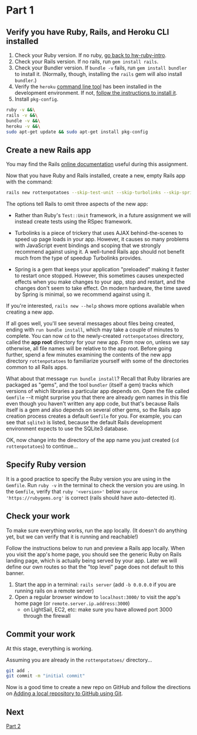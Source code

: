# Part 1
## Verify you have Ruby, Rails, and Heroku CLI installed


1. Check your Ruby version.  If no ruby, [go back to hw-ruby-intro](https://github.com/tamu-edu-students/hw-ruby-intro).
2. Check your Rails version.  If no rails, run `gem install rails`.
3. Check your Bundler version. If `bundle -v` fails, run `gem install bundler` to install it. (Normally, though, installing the `rails` gem will also install `bundler`.)
4. Verify the `heroku` [command line tool](https://devcenter.heroku.com/articles/heroku-cli) has been installed in the development environment.  If not, [follow the instructions to install it](https://devcenter.heroku.com/articles/heroku-cli#install-with-ubuntu-debian-apt-get).
5. Install `pkg-config`.

```sh
ruby -v &&\
rails -v &&\
bundle -v &&\
heroku -v &&\
sudo apt-get update && sudo apt-get install pkg-config
```

## Create a new Rails app

You  may find the Rails [online documentation](https://api.rubyonrails.org/) useful during this assignment.

Now that you have Ruby and Rails installed, create a new, empty Rails app with the command: 
```sh
rails new rottenpotatoes --skip-test-unit --skip-turbolinks --skip-spring
```

The options tell Rails to omit three aspects of the new app:

* Rather than Ruby's `Test::Unit` framework, in a future assignment we will instead create tests using the RSpec framework.

* Turbolinks is a piece of trickery that uses AJAX behind-the-scenes to speed up page loads in your app.  However, it causes so many problems with JavaScript event bindings and scoping that we strongly recommend against using it.  A well-tuned Rails app should not benefit much from the type of speedup Turbolinks provides.

* Spring is a gem that keeps your application "preloaded" making it faster to restart once stopped.  However, this sometimes causes unexpected effects when you make changes to your app, stop and restart, and the changes don't seem to take effect.  On modern hardware, the time saved by Spring is minimal, so we recommend against using it.

If you're interested, `rails new --help` shows more options available when creating a new app.

If all goes well, you'll see several messages about files being created, ending with `run bundle install`, which may take a couple of minutes to complete. You can now `cd` to the newly-created `rottenpotatoes` directory, called the **app root** directory for your new app.  From now on, unless we say otherwise, all file names will be relative to the app root.  Before going further, spend a few minutes examining the contents of the new app directory `rottenpotatoes` to familiarize yourself with some of the directories common to all Rails apps.

What about that message `run bundle install`?  Recall that Ruby libraries are packaged as "gems", and the tool `bundler` (itself a gem) tracks which versions of which libraries a particular app depends on. Open the file called `Gemfile` --it might surprise you that there are already gem names in this file even though you haven't written any app code, but that's because Rails itself is a gem and also depends on several other gems, so the Rails app creation process creates a default `Gemfile` for you.  For example, you can see that `sqlite3` is listed, because the default Rails development environment expects to use the SQLite3 database.

OK, now change into the directory of the app name you just created (`cd rottenpotatoes`) to continue...

## Specify Ruby version

It is a good practice to specify the Ruby version you are using in the `Gemfile`. Run `ruby -v` in the terminal to check the version you are using. In the `Gemfile`, verify that `ruby '<version>'` below `source 'https://rubygems.org'` is correct (rails should have auto-detected it).

<!--
## Work around the SQLite3 gem bug in v1.4

Rails uses the SQLite3 database as the default for development and testing. Unfortunately, versions of the SQLite3 gem starting with 1.4.0 introduced a bug that make it no longer work properly with Rails.  To work around this, we must force Rails to use an earlier version, namely any version beginning with 1.3.  Locate the line in the `Gemfile` that specifies the `sqlite3` gem and change it to read as follows:

`gem 'sqlite3', '~> 1.3.0'`

Then run `bundle update` and verify that its output contains "Fetching sqlite3 1.3.x" and "Installing sqlite3 1.3.x" where x is any minor version.
--->

## Check your work

To make sure everything works, run the app locally.  (It doesn't do anything yet, but we can verify that it is running and reachable!)

Follow the instructions below to run and preview a Rails app locally. When you visit the app's home page, you should see the generic Ruby on Rails landing page, which is actually being served by your app.  Later we will define our own routes so that the "top level" page does not default to this banner.


1. Start the app in a terminal: `rails server`  (add `-b 0.0.0.0` if you are running rails on a remote server)
2. Open a regular browser window to `localhost:3000/` to visit the app's home page (or `remote.server.ip.address:3000`)
   * on LightSail, EC2, etc: make sure you have allowed port 3000 through the firewall


## Commit your work
At this stage, everything is working.

Assuming you are already in the `rottenpotatoes/` directory...

```sh
git add .
git commit -m "initial commit"
```

Now is a good time to create a new repo on GitHub and follow the directions on [Adding a local repository to GitHub using Git](https://docs.github.com/en/migrations/importing-source-code/using-the-command-line-to-import-source-code/adding-locally-hosted-code-to-github#adding-a-local-repository-to-github-using-git).

## Next
[Part 2](Part2.md)

